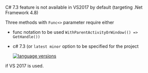 C# 7.3 feature is not available in VS2017 by default (targeting .Net Framework 4.8)

Three methods with `Func<>` parameter require either
* func notation to be used `WithParentActivityOrWindow(() => GetHandle())` 
* c# 7.3 (or `latest minor` option to be specified for the project

  [![language versions][f2]][f2]
    
    [f2]: langList.png

if VS 2017 is used. 

